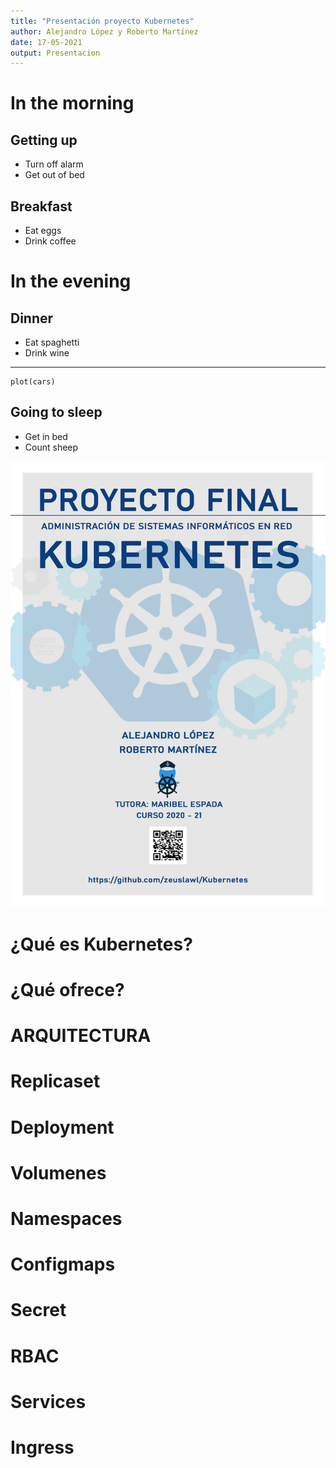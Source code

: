 ```yaml
---
title: "Presentación proyecto Kubernetes"
author: Alejandro López y Roberto Martínez
date: 17-05-2021
output: Presentacion
---
```


# In the morning

## Getting up

- Turn off alarm
- Get out of bed

## Breakfast

- Eat eggs
- Drink coffee

# In the evening

## Dinner

- Eat spaghetti
- Drink wine

---

```{r, cars, fig.cap="A scatterplot.", echo=FALSE}
plot(cars)
```

## Going to sleep

- Get in bed
- Count sheep


![](../CARTEL.png)


# ¿Qué es Kubernetes?



# ¿Qué ofrece?


# ARQUITECTURA

# Replicaset

# Deployment

# Volumenes

# Namespaces

# Configmaps

# Secret

# RBAC

# Services

# Ingress

